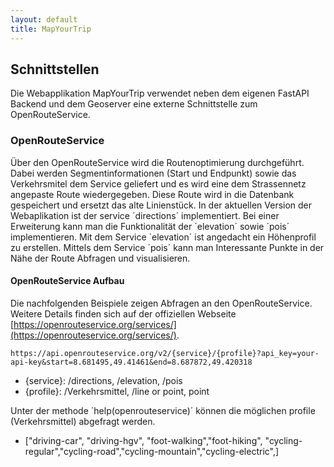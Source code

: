 ```yaml
---
layout: default
title: MapYourTrip
---
```


## Schnittstellen

Die Webapplikation MapYourTrip verwendet neben dem eigenen FastAPI Backend und dem Geoserver eine externe Schnittstelle zum OpenRouteService.

### OpenRouteService

Über den OpenRouteService wird die Routenoptimierung durchgeführt. Dabei werden Segmentinformationen (Start und Endpunkt) sowie das Verkehrsmitel dem Service geliefert und es wird eine dem Strassennetz angepaste Route wiedergegeben. Diese Route wird in die Datenbank gespeichert und ersetzt das alte Linienstück.
In der aktuellen Version der Webaplikation ist der service ´directions´ implementiert. Bei einer Erweiterung kann man die Funktionalität der ´elevation´ sowie ´pois´ implementieren. Mit dem Service ´elevation´ ist angedacht ein Höhenprofil zu erstellen. Mittels dem Service ´pois´ kann man Interessante Punkte in der Nähe der Route Abfragen und visualisieren.

#### OpenRouteService Aufbau

Die nachfolgenden Beispiele zeigen Abfragen an den OpenRouteService. Weitere Details finden sich auf der offiziellen Webseite [https://openrouteservice.org/services/](https://openrouteservice.org/services/).

```https://api.openrouteservice.org/v2/{service}/{profile}?api_key=your-api-key&start=8.681495,49.41461&end=8.687872,49.420318```

- {service}: /directions, /elevation, /pois
- {profile}: /Verkehrsmittel, /line or point, point
  
Unter der methode ´help(openrouteservice)´ können die möglichen profile (Verkehrsmittel) abgefragt werden.

- ["driving-car", "driving-hgv", "foot-walking","foot-hiking", "cycling-regular","cycling-road","cycling-mountain","cycling-electric",]
